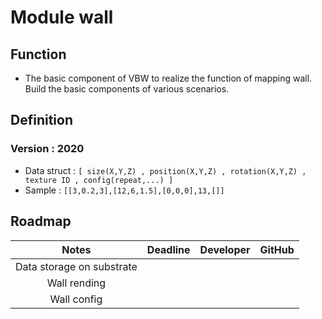 # Module wall

## Function
* The basic component of VBW to realize the function of mapping wall. Build the basic components of various scenarios.



## Definition

### Version : 2020

* Data struct : `[ size(X,Y,Z) , position(X,Y,Z) , rotation(X,Y,Z) , texture ID , config(repeat,...) ]`
* Sample : `[[3,0.2,3],[12,6,1.5],[0,0,0],13,[]]`



## Roadmap

| Notes        | Deadline | Developer | GitHub |
| :------: | :------: | :----: | :------: |
| Data storage on substrate |          |        |          |
| Wall rending |          |        |          |
| Wall config |          |        |          |


